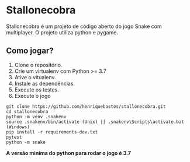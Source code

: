 # Stallonecobra

Stallonecobra é um projeto de código aberto do jogo Snake com multiplayer.
O projeto utiliza python e pygame.

## Como jogar?

1. Clone o repositório.
2. Crie um virtualenv com Python >= 3.7
3. Ative o vitualenv.
4. Instale as dependências.
5. Execute os testes.
6. Execute o jogo

```console
git clone https://github.com/henriquebastos/stallonecobra.git
cd stallonecobra
python -m venv .snakenv
source .snakenv/bin/activate (Unix) || .snakenv\Scripts\activate.bat (Windows)
pip install -r requirements-dev.txt
pytest
python -m snake
```

**A versão miníma do python para rodar o jogo é 3.7**
